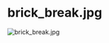 # brick_break.jpg

![brick_break.jpg](https://encrypted-tbn0.gstatic.com/images?q=tbn%3AANd9GcQMd3Ere82SM96gx-aWSFRF7SJwe2AAp6XSEVrZhuhiBa6Ta8yH)
